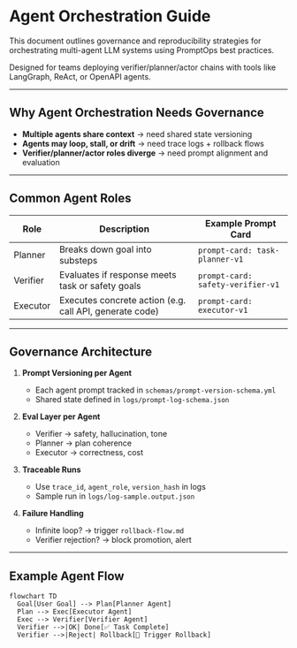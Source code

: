 # Agent Orchestration Guide

This document outlines governance and reproducibility strategies for orchestrating multi-agent LLM systems using PromptOps best practices.

Designed for teams deploying verifier/planner/actor chains with tools like LangGraph, ReAct, or OpenAPI agents.

---

## Why Agent Orchestration Needs Governance

- **Multiple agents share context** → need shared state versioning
- **Agents may loop, stall, or drift** → need trace logs + rollback flows
- **Verifier/planner/actor roles diverge** → need prompt alignment and evaluation

---

## Common Agent Roles

| Role     | Description                                             | Example Prompt Card               |
| -------- | ------------------------------------------------------- | --------------------------------- |
| Planner  | Breaks down goal into substeps                          | `prompt-card: task-planner-v1`    |
| Verifier | Evaluates if response meets task or safety goals        | `prompt-card: safety-verifier-v1` |
| Executor | Executes concrete action (e.g. call API, generate code) | `prompt-card: executor-v1`        |

---

## Governance Architecture

1. **Prompt Versioning per Agent**

   - Each agent prompt tracked in `schemas/prompt-version-schema.yml`
   - Shared state defined in `logs/prompt-log-schema.json`

2. **Eval Layer per Agent**

   - Verifier → safety, hallucination, tone
   - Planner → plan coherence
   - Executor → correctness, cost

3. **Traceable Runs**

   - Use `trace_id`, `agent_role`, `version_hash` in logs
   - Sample run in `logs/log-sample.output.json`

4. **Failure Handling**
   - Infinite loop? → trigger `rollback-flow.md`
   - Verifier rejection? → block promotion, alert

---

## Example Agent Flow

```mermaid
flowchart TD
  Goal[User Goal] --> Plan[Planner Agent]
  Plan --> Exec[Executor Agent]
  Exec --> Verifier[Verifier Agent]
  Verifier -->|OK| Done[✅ Task Complete]
  Verifier -->|Reject| Rollback[🔁 Trigger Rollback]
```
